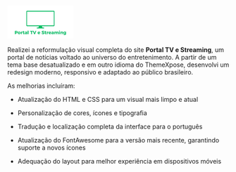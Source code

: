 ![Logotipo](Logotipo.png)

Realizei a reformulação visual completa do site **Portal TV e Streaming**, um portal de notícias voltado ao universo do entretenimento. A partir de um tema base desatualizado e em outro idioma do ThemeXpose, desenvolvi um redesign moderno, responsivo e adaptado ao público brasileiro.

As melhorias incluíram:

- Atualização do HTML e CSS para um visual mais limpo e atual

- Personalização de cores, ícones e tipografia

- Tradução e localização completa da interface para o português

- Atualização do FontAwesome para a versão mais recente, garantindo suporte a novos ícones

- Adequação do layout para melhor experiência em dispositivos móveis

